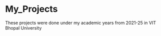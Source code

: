 # My_Projects
These projects were done under my academic years from 2021-25 in VIT Bhopal University
